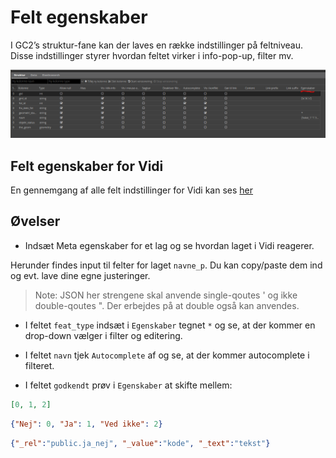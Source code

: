 # Felt egenskaber

I GC2’s struktur-fane kan der laves en række indstillinger på feltniveau. Disse indstillinger styrer hvordan feltet virker i info-pop-up, filter mv.


![GC2 meta](../assets/structur-tab-properties.png)   

## Felt egenskaber for Vidi

En gennemgang af alle felt indstillinger for Vidi kan ses [her](https://vidi.readthedocs.io/en/latest/pages/standard/92_gc2_meta_information.html#gc2-struktur-fanen)


## Øvelser

- Indsæt Meta egenskaber for et lag og se hvordan laget i Vidi reagerer.

Herunder findes input til felter for laget `navne_p`. Du kan copy/paste dem ind og evt. lave dine egne justeringer. 

> Note: JSON her strengene skal anvende single-qoutes ' og ikke double-qoutes ". Der erbejdes på at double også kan anvendes.

* I feltet `feat_type` indsæt i `Egenskaber` tegnet `*` og se, at der kommer en drop-down vælger i filter og editering.

* I feltet `navn` tjek `Autocomplete` af og se, at der kommer autocomplete i filteret.

* I feltet `godkendt` prøv i `Egenskaber` at skifte mellem:

```json
[0, 1, 2]
```

```json
{"Nej": 0, "Ja": 1, "Ved ikke": 2}
```

```json
{"_rel":"public.ja_nej", "_value":"kode", "_text":"tekst"}
```
